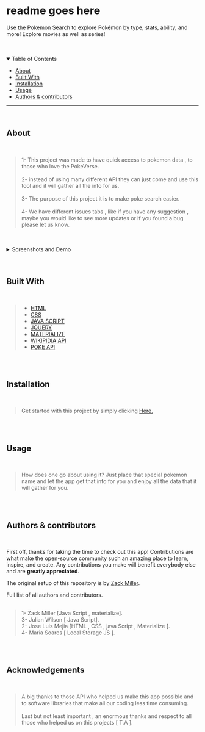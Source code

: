 # readme goes here
Use the Pokemon Search to explore Pokémon by type, stats, ability, and more! Explore movies as well as series!

<div align ="center">
<br />




</div>

<br>

<details open="open">
<summary>Table of Contents</summary>

- [About](#about)
- [Built With](#built-with)
- [Installation](#installation)
- [Usage](#usage)
- [Authors & contributors](#authors--contributors)


</details>


---
<br>

## About
<br>

>1- This project was made to have quick access to pokemon data , to those who love the PokeVerse.<br><br>
>2- instead of using many different API they can just come and use this tool and it will gather all the info for us.<br><br>
>3- The purpose of this project it is to make poke search easier.<br><br>
>4- We have different issues tabs , like if you have any suggestion , maybe you would like to see more updates or if you found a bug please let us know.

<br>
<br>
<details>
<summary>Screenshots and Demo</summary>
<br>


                                            Home Page 
 
 <img src="./assets/images/readmeImg/Document (1).png" title="Home Page" width="100%"> | 
 <img src="./assets/images/readmeImg/Document (2).png" title="Login Page" width="100%"> |
 <img src="./assets/images/readmeImg/Document (3).png" title="Login Page" width="100%"> |
 <img src="./assets/images/readmeImg/Document.gif" title="Login Page" width="100%">

</details>
<br>
<br>

## Built With
<br>

>* <a href="https://www.w3schools.com/html/default.asp">HTML</a>
>* <a href="https://developer.mozilla.org/en-US/docs/Web/API/CSS">CSS</a>
>* <a href="https://developer.mozilla.org/en-US/docs/Mozilla/Add-ons/WebExtensions/API">JAVA SCRIPT</a>
>* <a href="https://api.jquery.com/">JQUERY</a>
>* <a href="https://materializecss.com/">MATERIALIZE</a>
>* <a href="https://en.wikipedia.org/wiki/Wikipedia:API">WIKIPIDIA API</a>
>* <a href= "https://pokeapi.co/">POKE API</a>

<br>
<br>

##  Installation
<br>

>Get started with this project by simply clicking <a href="https://zacktmiller92.github.io/pokedex/">Here.</a>

<br>
<br>

## Usage

<br>

> How does one go about using it?
> Just place that special pokemon name and let the app get that info for you and enjoy all the data that it will gather for you.

<br>
<br>

##  Authors & contributors
<br>

First off, thanks for taking the time to check out this app! Contributions are what make the open-source community such an amazing place to learn, inspire, and create. Any contributions you make will benefit everybody else and are **greatly appreciated**.

The original setup of this repository is by [Zack Miller](https://github.com/zacktmiller92/pokedex.git).

Full list of all authors and contributors.
<br>
<br>

> 1- Zack Miller [Java Script , materialize].<br>
> 3- Julian Wilson [ Java Script].<br>
> 2- Jose Luis Mejia [HTML , CSS , java Script , Materialize ].<br>
> 4- Maria Soares [ Local Storage JS ].


<br>
<br>

##   Acknowledgements
<br>

> A big thanks to those API who helped us make this app possible and to software libraries that make all our coding less time consuming.<br><br> 
> Last but not least important , an enormous thanks and respect to all those who helped us on this projects [ T.A ].
<br>
